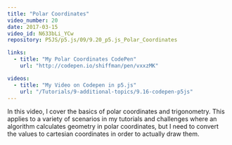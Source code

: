 ```yaml
---
title: "Polar Coordinates"
video_number: 20
date: 2017-03-15
video_id: N633bLi_YCw
repository: P5JS/p5.js/09/9.20_p5.js_Polar_Coordinates

links:
  - title: "My Polar Coordinates CodePen"
    url: "http://codepen.io/shiffman/pen/vxxzMK"

videos:
  - title: "My Video on Codepen in p5.js"
    url: "/Tutorials/9-additional-topics/9.16-codepen-p5js"
---
```


In this video, I cover the basics of polar coordinates and trigonometry. This applies to a variety of scenarios in my tutorials and challenges where an algorithm calculates geometry in polar coordinates, but I need to convert the values to cartesian coordinates in order to actually draw them.
